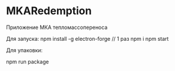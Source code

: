 # MKARedemption
Приложение МКА тепломассопереноса

Для запуска:
npm install -g electron-forge // 1 раз
npm i
npm start

Для упаковки:

npm run package
